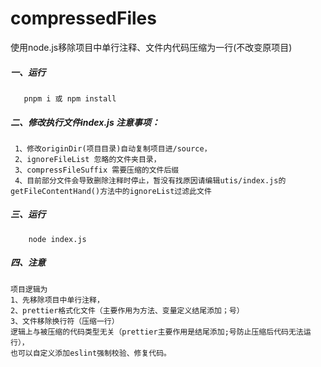 # compressedFiles
使用node.js移除项目中单行注释、文件内代码压缩为一行(不改变原项目)
##### 一、运行
       pnpm i 或 npm install 
##### 二、修改执行文件index.js 注意事项：
     1、修改originDir(项目目录)自动复制项目进/source，
     2、ignoreFileList 忽略的文件夹目录，
     3、compressFileSuffix 需要压缩的文件后缀
     4、目前部分文件会导致删除注释时停止，暂没有找原因请编辑utis/index.js的 getFileContentHand()方法中的ignoreList过滤此文件

##### 三、运行
        node index.js

##### 四、注意
    项目逻辑为
    1、先移除项目中单行注释，
    2、prettier格式化文件（主要作用为方法、变量定义结尾添加；号）
    3、文件移除换行符（压缩一行）
    逻辑上与被压缩的代码类型无关（prettier主要作用是结尾添加;号防止压缩后代码无法运行），
    也可以自定义添加eslint强制校验、修复代码。

    
